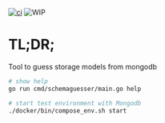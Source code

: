 [![ci](https://github.com/OkieOth/mschemaguesser/actions/workflows/test.yml/badge.svg)](https://github.com/OkieOth/mschemaguesser/actions/workflows/test.yml)
![WIP](https://img.shields.io/badge/work%20in%20progress-red)

# TL;DR;

Tool to guess storage models from mongodb

```bash
# show help
go run cmd/schemaguesser/main.go help

# start test environment with Mongodb
./docker/bin/compose_env.sh start

```
